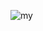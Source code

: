 
![my](https://user-images.githubusercontent.com/72857637/220954627-f4d7daa1-9a69-43d8-8f53-4510e19855f9.gif)
